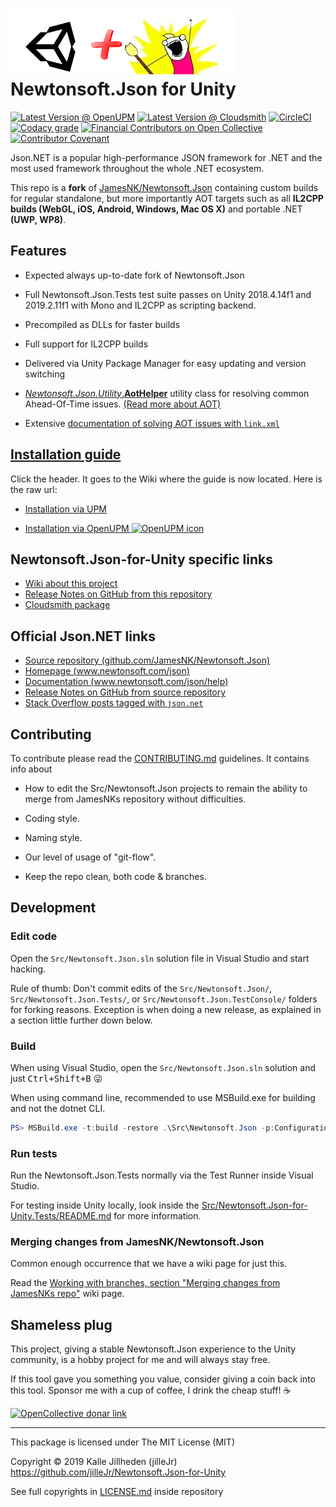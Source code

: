 # ![Logo](Doc/icons/logo-with-unity.png) Newtonsoft.Json for Unity

[![Latest Version @ OpenUPM](https://img.shields.io/npm/v/jillejr.newtonsoft.json-for-unity?label=openupm&registry_uri=https://package.openupm.com&style=flat-square)](https://openupm.com/packages/jillejr.newtonsoft.json-for-unity/)
[![Latest Version @ Cloudsmith](https://api-prd.cloudsmith.io/badges/version/jillejr/newtonsoft-json-for-unity/npm/jillejr.newtonsoft.json-for-unity/latest/x/?render=true&badge_token=gAAAAABeClWC7DvHIyN1IvhxcvGYUIO8CFfs-PsrT973U91i_wmUiuhrzsGZgXqecxQgrEMj4p_-UUUz7XaWjxH3NB8DfA2kkQ%3D%3D)](https://cloudsmith.io/~jillejr/repos/newtonsoft-json-for-unity/packages/detail/npm/jillejr.newtonsoft.json-for-unity/latest/)
[![CircleCI](https://img.shields.io/circleci/build/gh/jilleJr/Newtonsoft.Json-for-Unity/master?logo=circleci&style=flat-square)](https://circleci.com/gh/jilleJr/Newtonsoft.Json-for-Unity)
[![Codacy grade](https://img.shields.io/codacy/grade/f91156e7066c484588f4dba263c8cf45?logo=codacy&style=flat-square)](https://www.codacy.com/manual/jilleJr/Newtonsoft.Json-for-Unity?utm_source=github.com&utm_medium=referral&utm_content=jilleJr/Newtonsoft.Json-for-Unity&utm_campaign=Badge_Grade)
[![Financial Contributors on Open Collective](https://opencollective.com/newtonsoftjson-for-unity/all/badge.svg?label=financial+contributors&style=flat-square)](https://opencollective.com/newtonsoftjson-for-unity) 
[![Contributor Covenant](https://img.shields.io/badge/Contributor%20Covenant-v2.0%20adopted-ff69b4.svg?style=flat-square)](/CODE_OF_CONDUCT.md)

Json.<i></i>NET is a popular high-performance JSON framework for .NET and the
most used framework throughout the whole .NET ecosystem.

This repo is a **fork** of [JamesNK/Newtonsoft.Json][newtonsoft.json.git]
containing custom builds for regular standalone, but more importantly AOT
targets such as all **IL2CPP builds (WebGL, iOS, Android, Windows, Mac OS X)**
and portable .NET **(UWP, WP8)**.

## Features

- Expected always up-to-date fork of Newtonsoft.Json

- Full Newtonsoft.Json.Tests test suite passes on Unity 2018.4.14f1 and
  2019.2.11f1 with Mono and IL2CPP as scripting backend.

- Precompiled as DLLs for faster builds

- Full support for IL2CPP builds

- Delivered via Unity Package Manager for easy updating and version switching

- [_Newtonsoft.Json.Utility_.**AotHelper**][wiki-fix-aot-using-aothelper]
  utility class for resolving common Ahead-Of-Time issues.
  [(Read more about AOT)][wiki-what-even-is-aot]

- Extensive
  [documentation of solving AOT issues with
  `link.xml`][wiki-fix-aot-using-link.xml]

## [Installation guide](https://github.com/jilleJr/Newtonsoft.Json-for-Unity/wiki/Installation-via-UPM)

Click the header. It goes to the Wiki where the guide is now located. Here is
the raw url:

- [Installation via UPM][wiki-installation-via-upm]

- [Installation via OpenUPM
  ![OpenUPM icon](Doc/icons/openupm-icon-16.png)][wiki-installation-via-openupm]

## Newtonsoft.Json-for-Unity specific links

- [Wiki about this project](https://github.com/jilleJr/Newtonsoft.Json-for-Unity/wiki)
- [Release Notes on GitHub from this repository](https://github.com/jilleJr/Newtonsoft.Json-for-Unity/releases)
- [Cloudsmith package](https://cloudsmith.io/~jillejr/repos/newtonsoft-json-for-unity/packages/detail/npm/jillejr.newtonsoft.json-for-unity/latest/)

## Official Json.<i></i>NET links

- [Source repository (github.com/JamesNK/Newtonsoft.Json)](https://github.com/JamesNK/Newtonsoft.Json)
- [Homepage (www.newtonsoft.com/json)](https://www.newtonsoft.com/json)
- [Documentation (www.newtonsoft.com/json/help)](https://www.newtonsoft.com/json/help)
- [Release Notes on GitHub from source repository](https://github.com/JamesNK/Newtonsoft.Json/releases)
- [Stack Overflow posts tagged with `json.net`](https://stackoverflow.com/questions/tagged/json.net)

## Contributing

To contribute please read the [CONTRIBUTING.md](/CONTRIBUTING.md)
guidelines. It contains info about

- How to edit the Src/Newtonsoft.Json projects to remain the ability to merge
  from JamesNKs repository without difficulties.

- Coding style.

- Naming style.

- Our level of usage of "git-flow".

- Keep the repo clean, both code & branches.

## Development

### Edit code

Open the `Src/Newtonsoft.Json.sln` solution file in Visual Studio and start
hacking.

Rule of thumb: Don't commit edits of the `Src/Newtonsoft.Json/`,
`Src/Newtonsoft.Json.Tests/`, or `Src/Newtonsoft.Json.TestConsole/` folders
for forking reasons. Exception is when doing a new release, as explained in
a section little further down below.

### Build

When using Visual Studio, open the `Src/Newtonsoft.Json.sln` solution and just
<kbd>Ctrl+Shift+B</kbd> 😜

When using command line, recommended to use MSBuild.exe for building and not the
dotnet CLI.

```powershell
PS> MSBuild.exe -t:build -restore .\Src\Newtonsoft.Json -p:Configuration=Debug
```

### Run tests

Run the Newtonsoft.Json.Tests normally via the Test Runner inside Visual Studio.

For testing inside Unity locally, look inside the
[Src/Newtonsoft.Json-for-Unity.Tests/README.md](/Src/Newtonsoft.Json-for-Unity.Tests/README.md)
for more information.

### Merging changes from JamesNK/Newtonsoft.Json

Common enough occurrence that we have a wiki page for just this.

Read the [Working with branches, section "Merging changes from JamesNKs
repo"][wiki-workingwithbranches#merging] wiki page.

## Shameless plug

This project, giving a stable Newtonsoft.Json experience to the Unity community,
is a hobby project for me and will always stay free.

If this tool gave you something you value, consider giving a coin back into this
tool. Sponsor me with a cup of coffee, I drink the cheap stuff! ☕

[![OpenCollective donar link][opencollective-img-induvidual]][opencollective-url]

---

This package is licensed under The MIT License (MIT)

Copyright &copy; 2019 Kalle Jillheden (jilleJr)  
<https://github.com/jilleJr/Newtonsoft.Json-for-Unity>

See full copyrights in [LICENSE.md][license.md] inside repository

[json.net-4-unity.converters]: https://github.com/jilleJr/Newtonsoft.Json-for-Unity.Converters
[license.md]: https://github.com/jilleJr/Newtonsoft.Json-for-Unity/blob/master/LICENSE.md
[newtonsoft.json.git]: https://github.com/JamesNK/Newtonsoft.Json
[opencollective-url]: https://opencollective.com/newtonsoftjson-for-unity
[opencollective-img-induvidual]: https://opencollective.com/newtonsoftjson-for-unity/individuals.svg?width=890
[wiki-workingwithbranches]: https://github.com/jilleJr/Newtonsoft.Json-for-Unity/wiki/Working-with-branches
[wiki-workingwithbranches#merging]: https://github.com/jilleJr/Newtonsoft.Json-for-Unity/wiki/Working-with-branches#merging-changes-from-jamesnks-repo
[wiki-fix-aot-using-aothelper]: https://github.com/jilleJr/Newtonsoft.Json-for-Unity/wiki/Fix-AOT-using-AotHelper
[wiki-fix-aot-using-link.xml]: https://github.com/jilleJr/Newtonsoft.Json-for-Unity/wiki/Fix-AOT-using-link.xml
[wiki-what-even-is-aot]: https://github.com/jilleJr/Newtonsoft.Json-for-Unity/wiki/What-even-is-AOT
[wiki-installation-via-upm]: https://github.com/jilleJr/Newtonsoft.Json-for-Unity/wiki/Installation-via-UPM
[wiki-installation-via-openupm]: https://github.com/jilleJr/Newtonsoft.Json-for-Unity/wiki/Installation-via-OpenUPM
